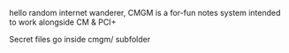 hello random internet wanderer, CMGM is a for-fun notes system intended to work alongside CM & PCI+ 

Secret files go inside cmgm/ subfolder